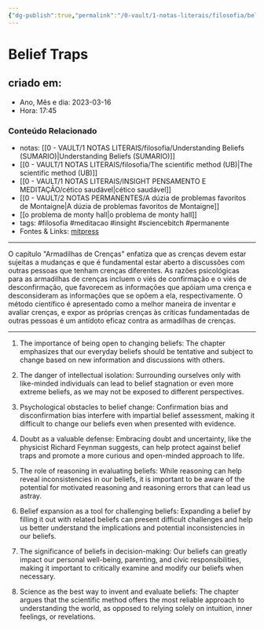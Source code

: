 ```yaml
---
{"dg-publish":true,"permalink":"/0-vault/1-notas-literais/filosofia/belief-traps/","title":"Belief Traps","tags":["filosofia","meditacao","insight","sciencebitch","permanente"],"dgHomeLink":true,"dgShowLocalGraph":true,"dgShowFileTree":true,"dgEnableSearch":true}
---
```



# Belief Traps

## criado em: 

- Ano, Mês e dia: 2023-03-16
- Hora: 17:45

### Conteúdo Relacionado

- notas: [[0 - VAULT/1 NOTAS LITERAIS/filosofia/Understanding Beliefs (SUMARIO)\|Understanding Beliefs (SUMARIO)]]
- [[0 - VAULT/1 NOTAS LITERAIS/filosofia/The scientific method (UB)\|The scientific method (UB)]]
- [[0 - VAULT/1 NOTAS LITERAIS/INSIGHT PENSAMENTO E MEDITAÇÃO/cético saudável\|cético saudável]]
- [[0 - VAULT/2 NOTAS PERMANENTES/A dúzia de problemas favoritos de Montaigne\|A dúzia de problemas favoritos de Montaigne]]
- [[o problema de monty hall\|o problema de monty hall]]
- tags: #filosofia #meditacao #insight #sciencebitch #permanente
- Fontes & Links: [mitpress](https://mitpress.mit.edu/9780262526432/understanding-beliefs/)
---

O capítulo "Armadilhas de Crenças" enfatiza que as crenças devem estar sujeitas a mudanças e que é fundamental estar aberto a discussões com outras pessoas que tenham crenças diferentes. As razões psicológicas para as armadilhas de crenças incluem o viés de confirmação e o viés de desconfirmação, que favorecem as informações que apóiam uma crença e desconsideram as informações que se opõem a ela, respectivamente. O método científico é apresentado como a melhor maneira de inventar e avaliar crenças, e expor as próprias crenças às críticas fundamentadas de outras pessoas é um antídoto eficaz contra as armadilhas de crenças.

---

1. The importance of being open to changing beliefs: The chapter emphasizes that our everyday beliefs should be tentative and subject to change based on new information and discussions with others.

2. The danger of intellectual isolation: Surrounding ourselves only with like-minded individuals can lead to belief stagnation or even more extreme beliefs, as we may not be exposed to different perspectives.

3. Psychological obstacles to belief change: Confirmation bias and disconfirmation bias interfere with impartial belief assessment, making it difficult to change our beliefs even when presented with evidence.

4. Doubt as a valuable defense: Embracing doubt and uncertainty, like the physicist Richard Feynman suggests, can help protect against belief traps and promote a more curious and open-minded approach to life.

5. The role of reasoning in evaluating beliefs: While reasoning can help reveal inconsistencies in our beliefs, it is important to be aware of the potential for motivated reasoning and reasoning errors that can lead us astray.

6. Belief expansion as a tool for challenging beliefs: Expanding a belief by filling it out with related beliefs can present difficult challenges and help us better understand the implications and potential inconsistencies in our beliefs.

7. The significance of beliefs in decision-making: Our beliefs can greatly impact our personal well-being, parenting, and civic responsibilities, making it important to critically examine and modify our beliefs when necessary.

8. Science as the best way to invent and evaluate beliefs: The chapter argues that the scientific method offers the most reliable approach to understanding the world, as opposed to relying solely on intuition, inner feelings, or revelations.